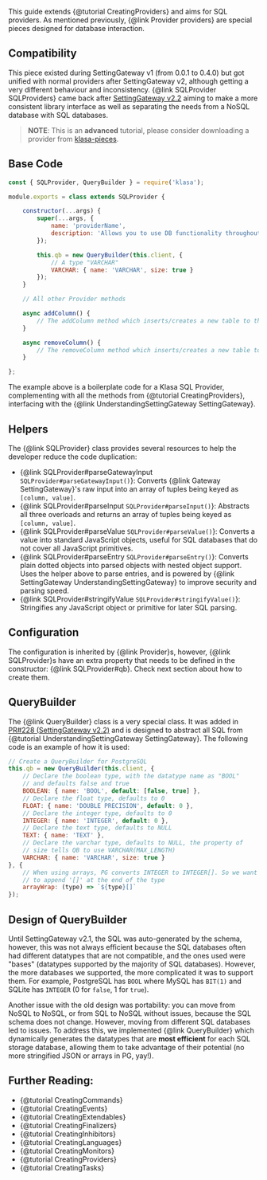 This guide extends {@tutorial CreatingProviders} and aims for SQL providers. As mentioned previously, {@link Provider providers} are special pieces designed for database interaction.

## Compatibility

This piece existed during SettingGateway v1 (from 0.0.1 to 0.4.0) but got unified with normal providers after SettingGateway v2, although getting a very different behaviour and inconsistency. {@link SQLProvider SQLProviders} came back after [SettingGateway v2.2](https://github.com/dirigeants/klasa/pull/228) aiming to make a more consistent library interface as well as separating the needs from a NoSQL database with SQL databases.

> **NOTE**: This is an **advanced** tutorial, please consider downloading a provider from [klasa-pieces](https://github.com/dirigeants/klasa-pieces/tree/master/providers).

## Base Code

```javascript
const { SQLProvider, QueryBuilder } = require('klasa');

module.exports = class extends SQLProvider {

	constructor(...args) {
		super(...args, {
			name: 'providerName',
			description: 'Allows you to use DB functionality throughout Klasa'
		});

		this.qb = new QueryBuilder(this.client, {
			// A type "VARCHAR"
			VARCHAR: { name: 'VARCHAR', size: true }
		});
	}

	// All other Provider methods

	async addColumn() {
		// The addColumn method which inserts/creates a new table to the database.
	}

	async removeColumn() {
		// The removeColumn method which inserts/creates a new table to the database.
	}

};
```

The example above is a boilerplate code for a Klasa SQL Provider, complementing with all the methods from {@tutorial CreatingProviders}, interfacing with the {@link UnderstandingSettingGateway SettingGateway}.

## Helpers

The {@link SQLProvider} class provides several resources to help the developer reduce the code duplication:

- {@link SQLProvider#parseGatewayInput `SQLProvider#parseGatewayInput()`}: Converts {@link Gateway SettingGateway}'s raw input into an array of tuples being keyed as `[column, value]`.
- {@link SQLProvider#parseInput `SQLProvider#parseInput()`}: Abstracts all three overloads and returns an array of tuples being keyed as `[column, value]`.
- {@link SQLProvider#parseValue `SQLProvider#parseValue()`}: Converts a value into standard JavaScript objects, useful for SQL databases that do not cover all JavaScript primitives.
- {@link SQLProvider#parseEntry `SQLProvider#parseEntry()`}: Converts plain dotted objects into parsed objects with nested object support. Uses the helper above to parse entries, and is powered by {@link SettingGateway UnderstandingSettingGateway} to improve security and parsing speed.
- {@link SQLProvider#stringifyValue `SQLProvider#stringifyValue()`}: Stringifies any JavaScript object or primitive for later SQL parsing.

## Configuration

The configuration is inherited by {@link Provider}s, however, {@link SQLProvider}s have an extra property that needs to be defined in the constructor: {@link SQLProvider#qb}. Check next section about how to create them.

## QueryBuilder

The {@link QueryBuilder} class is a very special class. It was added in [PR#228 (SettingGateway v2.2)](https://github.com/dirigeants/klasa/pull/228) and is designed to abstract all SQL from {@tutorial UnderstandingSettingGateway SettingGateway}. The following code is an example of how it is used:

```javascript
// Create a QueryBuilder for PostgreSQL
this.qb = new QueryBuilder(this.client, {
	// Declare the boolean type, with the datatype name as "BOOL"
	// and defaults false and true
	BOOLEAN: { name: 'BOOL', default: [false, true] },
	// Declare the float type, defaults to 0
	FLOAT: { name: 'DOUBLE PRECISION', default: 0 },
	// Declare the integer type, defaults to 0
	INTEGER: { name: 'INTEGER', default: 0 },
	// Declare the text type, defaults to NULL
	TEXT: { name: 'TEXT' },
	// Declare the varchar type, defaults to NULL, the property of
	// size tells QB to use VARCHAR(MAX_LENGTH)
	VARCHAR: { name: 'VARCHAR', size: true }
}, {
	// When using arrays, PG converts INTEGER to INTEGER[]. So we want
	// to append '[]' at the end of the type
	arrayWrap: (type) => `${type}[]`
});
```

## Design of QueryBuilder

Until SettingGateway v2.1, the SQL was auto-generated by the schema, however, this was not always efficient because the SQL databases often had different datatypes that are not compatible, and the ones used were "bases" (datatypes supported by the majority of SQL databases). However, the more databases we supported, the more complicated it was to support them. For example, PostgreSQL has `BOOL` where MySQL has `BIT(1)` and SQLite has `INTEGER` (0 for `false`, 1 for `true`).

Another issue with the old design was portability: you can move from NoSQL to NoSQL, or from SQL to NoSQL without issues, because the SQL schema does not change. However, moving from different SQL databases led to issues. To address this, we implemented {@link QueryBuilder} which dynamically generates the datatypes that are **most efficient** for each SQL storage database, allowing them to take advantage of their potential (no more stringified JSON or arrays in PG, yay!).

## Further Reading:

- {@tutorial CreatingCommands}
- {@tutorial CreatingEvents}
- {@tutorial CreatingExtendables}
- {@tutorial CreatingFinalizers}
- {@tutorial CreatingInhibitors}
- {@tutorial CreatingLanguages}
- {@tutorial CreatingMonitors}
- {@tutorial CreatingProviders}
- {@tutorial CreatingTasks}
